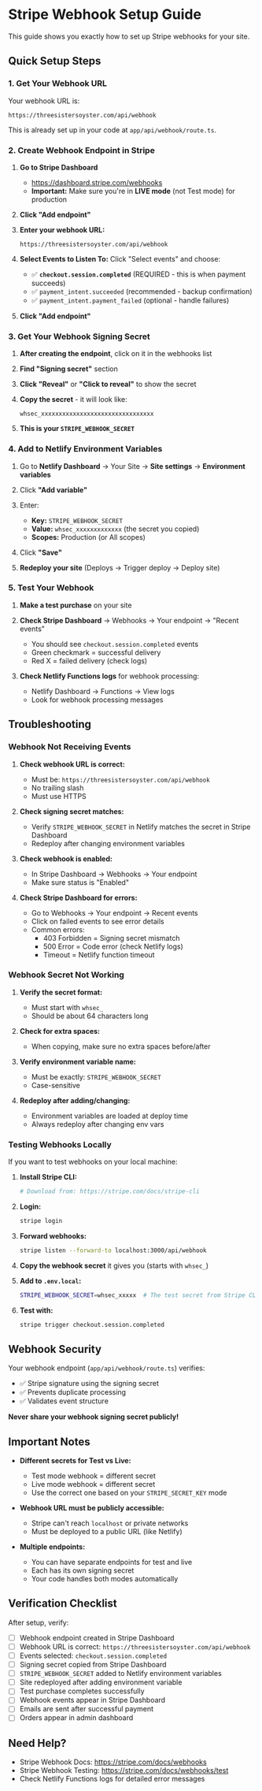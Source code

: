 # Stripe Webhook Setup Guide

This guide shows you exactly how to set up Stripe webhooks for your site.

## Quick Setup Steps

### 1. Get Your Webhook URL

Your webhook URL is:
```
https://threesistersoyster.com/api/webhook
```

This is already set up in your code at `app/api/webhook/route.ts`.

### 2. Create Webhook Endpoint in Stripe

1. **Go to Stripe Dashboard**
   - https://dashboard.stripe.com/webhooks
   - **Important:** Make sure you're in **LIVE mode** (not Test mode) for production

2. **Click "Add endpoint"**

3. **Enter your webhook URL:**
   ```
   https://threesistersoyster.com/api/webhook
   ```

4. **Select Events to Listen To:**
   Click "Select events" and choose:
   - ✅ **`checkout.session.completed`** (REQUIRED - this is when payment succeeds)
   - ✅ `payment_intent.succeeded` (recommended - backup confirmation)
   - ✅ `payment_intent.payment_failed` (optional - handle failures)

5. **Click "Add endpoint"**

### 3. Get Your Webhook Signing Secret

1. **After creating the endpoint**, click on it in the webhooks list

2. **Find "Signing secret"** section

3. **Click "Reveal"** or **"Click to reveal"** to show the secret

4. **Copy the secret** - it will look like:
   ```
   whsec_xxxxxxxxxxxxxxxxxxxxxxxxxxxxxxxx
   ```

5. **This is your `STRIPE_WEBHOOK_SECRET`**

### 4. Add to Netlify Environment Variables

1. Go to **Netlify Dashboard** → Your Site → **Site settings** → **Environment variables**

2. Click **"Add variable"**

3. Enter:
   - **Key:** `STRIPE_WEBHOOK_SECRET`
   - **Value:** `whsec_xxxxxxxxxxxxx` (the secret you copied)
   - **Scopes:** Production (or All scopes)

4. Click **"Save"**

5. **Redeploy your site** (Deploys → Trigger deploy → Deploy site)

### 5. Test Your Webhook

1. **Make a test purchase** on your site

2. **Check Stripe Dashboard** → Webhooks → Your endpoint → "Recent events"
   - You should see `checkout.session.completed` events
   - Green checkmark = successful delivery
   - Red X = failed delivery (check logs)

3. **Check Netlify Functions logs** for webhook processing:
   - Netlify Dashboard → Functions → View logs
   - Look for webhook processing messages

## Troubleshooting

### Webhook Not Receiving Events

1. **Check webhook URL is correct:**
   - Must be: `https://threesistersoyster.com/api/webhook`
   - No trailing slash
   - Must use HTTPS

2. **Check signing secret matches:**
   - Verify `STRIPE_WEBHOOK_SECRET` in Netlify matches the secret in Stripe Dashboard
   - Redeploy after changing environment variables

3. **Check webhook is enabled:**
   - In Stripe Dashboard → Webhooks → Your endpoint
   - Make sure status is "Enabled"

4. **Check Stripe Dashboard for errors:**
   - Go to Webhooks → Your endpoint → Recent events
   - Click on failed events to see error details
   - Common errors:
     - 403 Forbidden = Signing secret mismatch
     - 500 Error = Code error (check Netlify logs)
     - Timeout = Netlify function timeout

### Webhook Secret Not Working

1. **Verify the secret format:**
   - Must start with `whsec_`
   - Should be about 64 characters long

2. **Check for extra spaces:**
   - When copying, make sure no extra spaces before/after

3. **Verify environment variable name:**
   - Must be exactly: `STRIPE_WEBHOOK_SECRET`
   - Case-sensitive

4. **Redeploy after adding/changing:**
   - Environment variables are loaded at deploy time
   - Always redeploy after changing env vars

### Testing Webhooks Locally

If you want to test webhooks on your local machine:

1. **Install Stripe CLI:**
   ```bash
   # Download from: https://stripe.com/docs/stripe-cli
   ```

2. **Login:**
   ```bash
   stripe login
   ```

3. **Forward webhooks:**
   ```bash
   stripe listen --forward-to localhost:3000/api/webhook
   ```

4. **Copy the webhook secret** it gives you (starts with `whsec_`)

5. **Add to `.env.local`:**
   ```bash
   STRIPE_WEBHOOK_SECRET=whsec_xxxxx  # The test secret from Stripe CLI
   ```

6. **Test with:**
   ```bash
   stripe trigger checkout.session.completed
   ```

## Webhook Security

Your webhook endpoint (`app/api/webhook/route.ts`) verifies:
- ✅ Stripe signature using the signing secret
- ✅ Prevents duplicate processing
- ✅ Validates event structure

**Never share your webhook signing secret publicly!**

## Important Notes

- **Different secrets for Test vs Live:**
  - Test mode webhook = different secret
  - Live mode webhook = different secret
  - Use the correct one based on your `STRIPE_SECRET_KEY` mode

- **Webhook URL must be publicly accessible:**
  - Stripe can't reach `localhost` or private networks
  - Must be deployed to a public URL (like Netlify)

- **Multiple endpoints:**
  - You can have separate endpoints for test and live
  - Each has its own signing secret
  - Your code handles both modes automatically

## Verification Checklist

After setup, verify:

- [ ] Webhook endpoint created in Stripe Dashboard
- [ ] Webhook URL is correct: `https://threesistersoyster.com/api/webhook`
- [ ] Events selected: `checkout.session.completed`
- [ ] Signing secret copied from Stripe Dashboard
- [ ] `STRIPE_WEBHOOK_SECRET` added to Netlify environment variables
- [ ] Site redeployed after adding environment variable
- [ ] Test purchase completes successfully
- [ ] Webhook events appear in Stripe Dashboard
- [ ] Emails are sent after successful payment
- [ ] Orders appear in admin dashboard

## Need Help?

- Stripe Webhook Docs: https://stripe.com/docs/webhooks
- Stripe Webhook Testing: https://stripe.com/docs/webhooks/test
- Check Netlify Functions logs for detailed error messages

